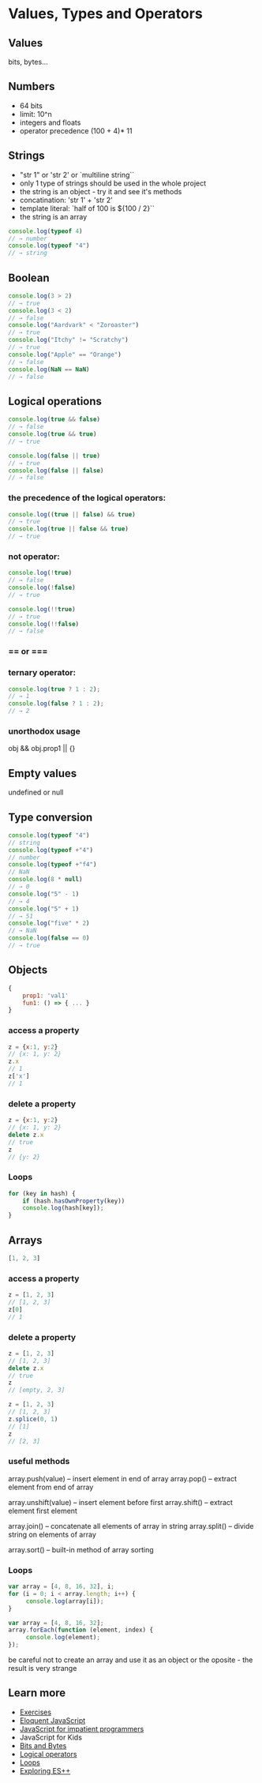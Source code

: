 # Values, Types and Operators

## Values
bits, bytes...

## Numbers
- 64 bits
- limit: 10^n
- integers and floats
- operator precedence (100 + 4)* 11

## Strings
- "str 1" or 'str 2' or `multiline string``
- only 1 type of strings should be used in the whole project
- the string is an object - try it and see it's methods
- concatination: 'str 1' + 'str 2'
- template literal: `half of 100 is ${100 / 2}``
- the string is an array
  
```JavaScript
console.log(typeof 4)
// → number
console.log(typeof "4")
// → string
```
## Boolean
```JavaScript
console.log(3 > 2)
// → true
console.log(3 < 2)
// → false
console.log("Aardvark" < "Zoroaster")
// → true
console.log("Itchy" != "Scratchy")
// → true
console.log("Apple" == "Orange")
// → false
console.log(NaN == NaN)
// → false
```

## Logical operations
```JavaScript
console.log(true && false)
// → false
console.log(true && true)
// → true

console.log(false || true)
// → true
console.log(false || false)
// → false
```
### the precedence of the logical operators:
```JavaScript
console.log((true || false) && true)
// → true
console.log(true || false && true)
// → true
```
### not operator:
```JavaScript
console.log(!true)
// → false
console.log(!false)
// → true

console.log(!!true)
// → true
console.log(!!false)
// → false
```
### == or ===

### ternary operator: 
```JavaScript
console.log(true ? 1 : 2);
// → 1
console.log(false ? 1 : 2);
// → 2
```
### unorthodox usage
obj && obj.prop1 || {}

## Empty values
undefined or null

## Type conversion
```JavaScript
console.log(typeof "4")
// string
console.log(typeof +"4")
// number
console.log(typeof +"f4")
// NaN
console.log(8 * null)
// → 0
console.log("5" - 1)
// → 4
console.log("5" + 1)
// → 51
console.log("five" * 2)
// → NaN
console.log(false == 0)
// → true
```

## Objects
```JavaScript
{
    prop1: 'val1'
    fun1: () => { ... }
}
```

### access a property
```JavaScript
z = {x:1, y:2}
// {x: 1, y: 2}
z.x
// 1
z['x']
// 1
```

### delete a property
```JavaScript
z = {x:1, y:2}
// {x: 1, y: 2}
delete z.x
// true
z
// {y: 2}
```

### Loops
```js
for (key in hash) {
    if (hash.hasOwnProperty(key))
    console.log(hash[key]);
}
```

## Arrays
```JavaScript
[1, 2, 3]
```

### access a property
```JavaScript
z = [1, 2, 3]
// [1, 2, 3]
z[0]
// 1
```

### delete a property
```JavaScript
z = [1, 2, 3]
// [1, 2, 3]
delete z.x
// true
z
// [empty, 2, 3]
```

```JavaScript
z = [1, 2, 3]
// [1, 2, 3]
z.splice(0, 1)
// [1]
z
// [2, 3]
```

### useful methods
  array.push(value) – insert element in end of array
  array.pop() – extract element from end of array

  array.unshift(value) – insert element before first
  array.shift() – extract element first element

  array.join() – concatenate all elements of array in string
  array.split() – divide string on elements of array

  array.sort() – built-in method of array sorting

### Loops
```js
var array = [4, 8, 16, 32], i;
for (i = 0; i < array.length; i++) {
     console.log(array[i]);
}

var array = [4, 8, 16, 32];
array.forEach(function (element, index) {
     console.log(element);
});
```

be careful not to create an array and use it as an object or the oposite - the result is very strange

## Learn more
- [Exercises](https://github.com/pavlovt/docs/blob/master/js/1-types.exercise.md)
- [Eloquent JavaScript](http://eloquentjavascript.net/)
- [JavaScript for impatient programmers](http://exploringjs.com/impatient-js/toc.html)
- JavaScript for Kids
- [Bits and Bytes](https://web.stanford.edu/class/cs101/bits-bytes.html)
- [Logical operators](https://javascript.info/logical-operators)
- [Loops](https://javascript.info/while-for)
- [Exploring ES++](http://exploringjs.com/index.html)
